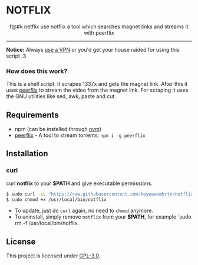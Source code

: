 # NOTFLIX

<p align="center">f@#k netflix use notflix a tool which searches magnet links and streams it with peerflix</p>

---

**Notice:** Always [use a VPN](https://mullvad.net) or you'd get your house raided for using this script :3

### How does this work?

This is a shell script. It scrapes 1337x and gets the magnet link.
After this it uses [peerflix](https://github.com/mafintosh/peerflix) to stream the video from the magnet link.
For scraping it uses the GNU utilities like sed, awk, paste and cut.

## Requirements

* npm (can be installed through [nvm](https://github.com/nvm-sh/nvm?tab=readme-ov-file#install--update-script))
* [peerflix](https://github.com/mafintosh/peerflix) - A tool to stream torrents: `npm i -g peerflix`

## Installation

### curl
curl **notflix** to your **$PATH** and give executable permissions.

```sh
$ sudo curl -sL "https://raw.githubusercontent.com/koyuawsmbrtn/notflix/master/notflix" -o /usr/local/bin/notflix
$ sudo chmod +x /usr/local/bin/notflix
```
- To update, just do `curl` again, no need to `chmod` anymore.
- To uninstall, simply remove `notflix` from your **$PATH**, for example `sudo rm -f /usr/local/bin/notflix.

## License
This project is licensed under [GPL-3.0](https://raw.githubusercontent.com/Illumina/licenses/master/gpl-3.0.txt).

